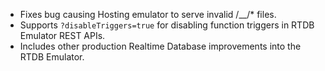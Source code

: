 - Fixes bug causing Hosting emulator to serve invalid /\_\_/\* files.
- Supports `?disableTriggers=true` for disabling function triggers in RTDB Emulator REST APIs.
- Includes other production Realtime Database improvements into the RTDB Emulator.
